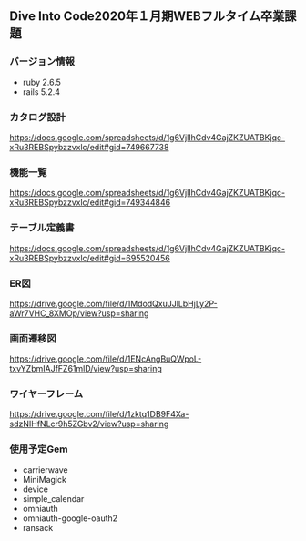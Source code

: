 ## Dive Into Code2020年１月期WEBフルタイム卒業課題
### バージョン情報
- ruby 2.6.5
- rails 5.2.4

### カタログ設計
https://docs.google.com/spreadsheets/d/1g6VjlIhCdv4GajZKZUATBKjqc-xRu3REBSpybzzvxlc/edit#gid=749667738
### 機能一覧
https://docs.google.com/spreadsheets/d/1g6VjlIhCdv4GajZKZUATBKjqc-xRu3REBSpybzzvxlc/edit#gid=749344846
### テーブル定義書
https://docs.google.com/spreadsheets/d/1g6VjlIhCdv4GajZKZUATBKjqc-xRu3REBSpybzzvxlc/edit#gid=695520456
### ER図
https://drive.google.com/file/d/1MdodQxuJJlLbHjLy2P-aWr7VHC_8XMOp/view?usp=sharing
### 画面遷移図
https://drive.google.com/file/d/1ENcAngBuQWpoL-txvYZbmIAJfFZ61mlD/view?usp=sharing
### ワイヤーフレーム
https://drive.google.com/file/d/1zktq1DB9F4Xa-sdzNIHfNLcr9h5ZGbv2/view?usp=sharing
### 使用予定Gem
- carrierwave
- MiniMagick
- device
- simple_calendar
- omniauth
- omniauth-google-oauth2
- ransack
